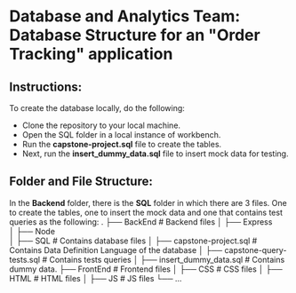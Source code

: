 # Database and Analytics Team: Database Structure for an "Order Tracking" application

## Instructions: 
To create the database locally, do the following: 
  - Clone the repository to your local machine.
  - Open the SQL folder in a local instance of workbench.
  - Run the **capstone-project.sql** file to create the tables. 
  - Next, run the **insert_dummy_data.sql** file to insert mock data for testing. 


## Folder and File Structure:

In the **Backend** folder, there is the **SQL** folder in which there are 3 files. One to create the tables, one to insert the mock data and one that contains test queries as the following:
.
├── BackEnd                 # Backend files 
│   ├── Express              
│   ├── Node              
│   ├── SQL                 # Contains database files
    │   ├── capstone-project.sql                 # Contains Data Definition Language of the database
    │   ├── capstone-query-tests.sql             # Contains tests queries
    │   ├── insert_dummy_data.sql                # Contains dummy data. 
├── FrontEnd                # Frontend files
│   ├── CSS                 # CSS files 
│   ├── HTML                # HTML files
│   ├── JS                  # JS files
└── ...
